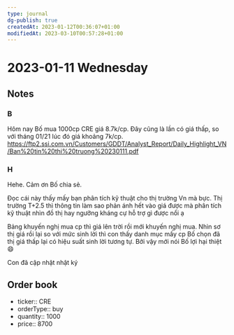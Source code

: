 ```yaml
---
type: journal
dg-publish: true
createdAt: 2023-01-12T00:36:07+01:00
modifiedAt: 2023-03-10T00:57:28+01:00
---
```

# 2023-01-11 Wednesday

## Notes

### B

Hôm nay Bố mua 1000cp CRE giá 8.7k/cp. Đây cũng là lần có giá thấp, so với tháng 01/21 lúc đó giá khoảng 7k/cp.
https://ftp2.ssi.com.vn/Customers/GDDT/Analyst_Report/Daily_Highlight_VN/Ban%20tin%20thi%20truong%20230111.pdf

### H

Hehe. Cảm ơn Bố chia sẻ. 

Đọc cái này thấy mấy bạn phân tích kỹ thuật cho thị trường Vn mà bực. Thị trường T+2.5 thì thông tin làm sao phản ánh hết vào giá được mà phân tích kỹ thuật nhìn đồ thị hay ngưỡng kháng cự hỗ trợ gì được nổi ạ 

Bảng khuyến nghị mua cp thì giá lên trời rồi mới khuyến nghị mua. Nhìn sơ thị giá rồi lại so với mức sinh lời thì con thấy danh mục mấy cp Bố chọn đã thị giá thấp lại có hiệu suất sinh lời tương tự. Bởi vậy mới nói Bố lợi hại thiệt 😄

Con đã cập nhật nhật ký

## Order book

- ticker:: CRE
- orderType:: buy
- quantity:: 1000
- price:: 8700
